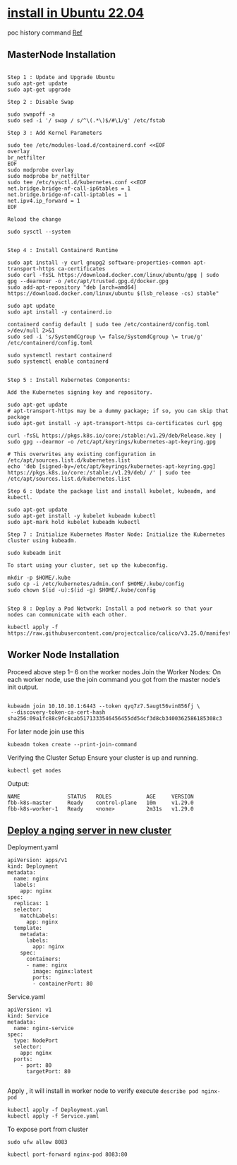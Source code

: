 # [install in Ubuntu 22.04](https://medium.com/@kvihanga/how-to-set-up-a-kubernetes-cluster-on-ubuntu-22-04-lts-433548d9a7d0) 

poc history command [Ref](https://github.com/mnhmilu/TechWiki/tree/main/kubernetes)

## MasterNode  Installation  

```

Step 1 : Update and Upgrade Ubuntu
sudo apt-get update
sudo apt-get upgrade

Step 2 : Disable Swap

sudo swapoff -a
sudo sed -i '/ swap / s/^\(.*\)$/#\1/g' /etc/fstab

Step 3 : Add Kernel Parameters

sudo tee /etc/modules-load.d/containerd.conf <<EOF
overlay
br_netfilter
EOF
sudo modprobe overlay
sudo modprobe br_netfilter
sudo tee /etc/sysctl.d/kubernetes.conf <<EOF
net.bridge.bridge-nf-call-ip6tables = 1
net.bridge.bridge-nf-call-iptables = 1
net.ipv4.ip_forward = 1
EOF

Reload the change

sudo sysctl --system


Step 4 : Install Containerd Runtime

sudo apt install -y curl gnupg2 software-properties-common apt-transport-https ca-certificates
sudo curl -fsSL https://download.docker.com/linux/ubuntu/gpg | sudo gpg --dearmour -o /etc/apt/trusted.gpg.d/docker.gpg
sudo add-apt-repository "deb [arch=amd64] https://download.docker.com/linux/ubuntu $(lsb_release -cs) stable"

sudo apt update
sudo apt install -y containerd.io

containerd config default | sudo tee /etc/containerd/config.toml >/dev/null 2>&1
sudo sed -i 's/SystemdCgroup \= false/SystemdCgroup \= true/g' /etc/containerd/config.toml

sudo systemctl restart containerd
sudo systemctl enable containerd


Step 5 : Install Kubernetes Components:

Add the Kubernetes signing key and repository.

sudo apt-get update
# apt-transport-https may be a dummy package; if so, you can skip that package
sudo apt-get install -y apt-transport-https ca-certificates curl gpg

curl -fsSL https://pkgs.k8s.io/core:/stable:/v1.29/deb/Release.key | sudo gpg --dearmor -o /etc/apt/keyrings/kubernetes-apt-keyring.gpg

# This overwrites any existing configuration in /etc/apt/sources.list.d/kubernetes.list
echo 'deb [signed-by=/etc/apt/keyrings/kubernetes-apt-keyring.gpg] https://pkgs.k8s.io/core:/stable:/v1.29/deb/ /' | sudo tee /etc/apt/sources.list.d/kubernetes.list

Step 6 : Update the package list and install kubelet, kubeadm, and kubectl.

sudo apt-get update
sudo apt-get install -y kubelet kubeadm kubectl
sudo apt-mark hold kubelet kubeadm kubectl

Step 7 : Initialize Kubernetes Master Node: Initialize the Kubernetes cluster using kubeadm.

sudo kubeadm init

To start using your cluster, set up the kubeconfig.

mkdir -p $HOME/.kube
sudo cp -i /etc/kubernetes/admin.conf $HOME/.kube/config
sudo chown $(id -u):$(id -g) $HOME/.kube/config


Step 8 : Deploy a Pod Network: Install a pod network so that your nodes can communicate with each other.

kubectl apply -f https://raw.githubusercontent.com/projectcalico/calico/v3.25.0/manifests/calico.yaml

```

## Worker Node Installation

Proceed above step 1– 6 on the worker nodes
Join the Worker Nodes:
On each worker node, use the join command you got from the master node’s init output.

```

kubeadm join 10.10.10.1:6443 --token qyq7z7.5augt56vin856fj \
 --discovery-token-ca-cert-hash sha256:09a1fc88c9fc8cab5171333546456455dd54cf3d8cb3400362586185308c3

```

For later node join use this

`kubeadm token create --print-join-command`


Verifying the Cluster Setup
Ensure your cluster is up and running.

`kubectl get nodes`

Output:
```
NAME               STATUS   ROLES           AGE     VERSION
fbb-k8s-master     Ready    control-plane   10m     v1.29.0
fbb-k8s-worker-1   Ready    <none>          2m31s   v1.29.0
```

## [Deploy a nging server in new cluster](https://www.geeksforgeeks.org/how-to-deploy-nginx-in-kubernetes/) 

Deployment.yaml

```
apiVersion: apps/v1
kind: Deployment
metadata:
  name: nginx
  labels:
    app: nginx
spec:
  replicas: 1
  selector:
    matchLabels:
      app: nginx
  template:
    metadata:
      labels:
        app: nginx
    spec:
      containers:
      - name: nginx
        image: nginx:latest
        ports:
        - containerPort: 80

```

Service.yaml

```
apiVersion: v1
kind: Service
metadata:
  name: nginx-service
spec:
  type: NodePort
  selector:
    app: nginx
  ports:
    - port: 80
      targetPort: 80


```
Apply , it will install in worker node to verify execute `describe pod nginx-pod`

```
kubectl apply -f Deployment.yaml
kubectl apply -f Service.yaml
```

To expose port from cluster 


`sudo ufw allow 8083`

`kubectl port-forward nginx-pod 8083:80`


